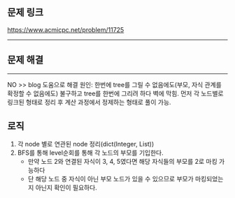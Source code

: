 ## 문제 링크
https://www.acmicpc.net/problem/11725
***

## 문제 해결
***
NO >> blog 도움으로 해결
원인: 한번에 tree를 그릴 수 없음에도(부모, 자식 관계를 확정할 수 없음에도) 불구하고 tree를 한번에 그리려 하다 벽에 막힘.
먼저 각 노드별로 링크된 형태로 정리 후 계산 과정에서 정제하는 형태로 풀이 가능.

## 로직
1. 각 node 별로 연관된 node 정리(dict(Integer, List<Integer>))
2. BFS를 통해 level순회를 통해 각 노드의 부모를 기입한다.
   - 만약 노드 2와 연결된 자식이 3, 4, 5였다면 해당 자식들의 부모를 2로 마킹 가능하다
   - 단 해당 노드 중 자식이 아닌 부모 노드가 있을 수 있으므로 부모가 마킹되었는지 아닌지 확인이 필요하다.

